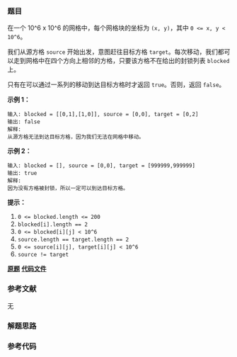 ### 题目
在一个 10^6 x 10^6 的网格中，每个网格块的坐标为 `(x, y)`，其中 `0 <= x, y < 10^6`。

我们从源方格 `source` 开始出发，意图赶往目标方格
`target`。每次移动，我们都可以走到网格中在四个方向上相邻的方格，只要该方格不在给出的封锁列表 `blocked` 上。

只有在可以通过一系列的移动到达目标方格时才返回 `true`。否则，返回 `false`。



**示例 1：**

    
    
    输入: blocked = [[0,1],[1,0]], source = [0,0], target = [0,2]
    输出: false
    解释:
    从源方格无法到达目标方格，因为我们无法在网格中移动。
    

**示例 2：**

    
    
    输入: blocked = [], source = [0,0], target = [999999,999999]
    输出: true
    解释:
    因为没有方格被封锁，所以一定可以到达目标方格。
    



**提示：**

  1. `0 <= blocked.length <= 200`
  2. `blocked[i].length == 2`
  3. `0 <= blocked[i][j] < 10^6`
  4. `source.length == target.length == 2`
  5. `0 <= source[i][j], target[i][j] < 10^6`
  6. `source != target`

 **[原题](https://leetcode-cn.com/problems/escape-a-large-maze/)**    **[代码文件]()**


### 参考文献
无

### 解题思路




### 参考代码

```go


```




